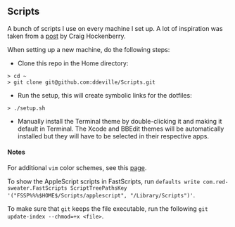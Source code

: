 ## Scripts

A bunch of scripts I use on every machine I set up. A lot of inspiration was taken from a [post](http://furbo.org/2014/09/03/the-terminal/) by Craig Hockenberry.

When setting up a new machine, do the following steps:

* Clone this repo in the Home directory:
```
> cd ~
> git clone git@github.com:ddeville/Scripts.git
```

* Run the setup, this will create symbolic links for the dotfiles:
```
> ./setup.sh
```

* Manually install the Terminal theme by double-clicking it and making it default in Terminal.
The Xcode and BBEdit themes will be automatically installed but they will have to be selected in their respective apps.

#### Notes

For additional `vim` color schemes, see this [page](http://vimcolorschemetest.googlecode.com/svn/html/index-c.html).

To show the AppleScript scripts in FastScripts, run `defaults write com.red-sweater.FastScripts ScriptTreePathsKey '("FSSP%%%$HOME$/Scripts/applescript", "/Library/Scripts")'`.

To make sure that `git` keeps the file executable, run the following `git update-index --chmod=+x <file>`.
